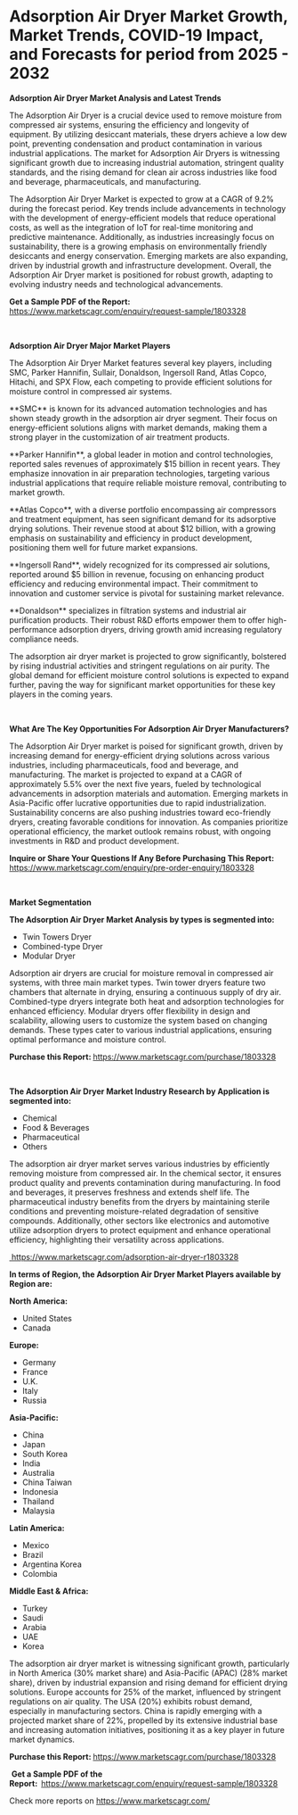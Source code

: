 <p><h1>Adsorption Air Dryer Market Growth, Market Trends, COVID-19 Impact, and Forecasts for period from 2025 - 2032</h1></p><p><strong>Adsorption Air Dryer Market Analysis and Latest Trends</strong></p>
<p><p>The Adsorption Air Dryer is a crucial device used to remove moisture from compressed air systems, ensuring the efficiency and longevity of equipment. By utilizing desiccant materials, these dryers achieve a low dew point, preventing condensation and product contamination in various industrial applications. The market for Adsorption Air Dryers is witnessing significant growth due to increasing industrial automation, stringent quality standards, and the rising demand for clean air across industries like food and beverage, pharmaceuticals, and manufacturing.</p><p>The Adsorption Air Dryer Market is expected to grow at a CAGR of 9.2% during the forecast period. Key trends include advancements in technology with the development of energy-efficient models that reduce operational costs, as well as the integration of IoT for real-time monitoring and predictive maintenance. Additionally, as industries increasingly focus on sustainability, there is a growing emphasis on environmentally friendly desiccants and energy conservation. Emerging markets are also expanding, driven by industrial growth and infrastructure development. Overall, the Adsorption Air Dryer market is positioned for robust growth, adapting to evolving industry needs and technological advancements.</p></p>
<p><strong>Get a Sample PDF of the Report:&nbsp;</strong> <a href="https://www.marketscagr.com/enquiry/request-sample/1803328?utm_campaign=3098&utm_medium=2&utm_source=Github&utm_content=ia&utm_term=10042025&utm_id=adsorption-air-dryer">https://www.marketscagr.com/enquiry/request-sample/1803328</a></p>
<p>&nbsp;</p>
<p><strong>Adsorption Air Dryer Major Market Players</strong></p>
<p><p>The Adsorption Air Dryer Market features several key players, including SMC, Parker Hannifin, Sullair, Donaldson, Ingersoll Rand, Atlas Copco, Hitachi, and SPX Flow, each competing to provide efficient solutions for moisture control in compressed air systems.</p><p>**SMC** is known for its advanced automation technologies and has shown steady growth in the adsorption air dryer segment. Their focus on energy-efficient solutions aligns with market demands, making them a strong player in the customization of air treatment products.</p><p>**Parker Hannifin**, a global leader in motion and control technologies, reported sales revenues of approximately $15 billion in recent years. They emphasize innovation in air preparation technologies, targeting various industrial applications that require reliable moisture removal, contributing to market growth.</p><p>**Atlas Copco**, with a diverse portfolio encompassing air compressors and treatment equipment, has seen significant demand for its adsorptive drying solutions. Their revenue stood at about $12 billion, with a growing emphasis on sustainability and efficiency in product development, positioning them well for future market expansions.</p><p>**Ingersoll Rand**, widely recognized for its compressed air solutions, reported around $5 billion in revenue, focusing on enhancing product efficiency and reducing environmental impact. Their commitment to innovation and customer service is pivotal for sustaining market relevance.</p><p>**Donaldson** specializes in filtration systems and industrial air purification products. Their robust R&D efforts empower them to offer high-performance adsorption dryers, driving growth amid increasing regulatory compliance needs.</p><p>The adsorption air dryer market is projected to grow significantly, bolstered by rising industrial activities and stringent regulations on air purity. The global demand for efficient moisture control solutions is expected to expand further, paving the way for significant market opportunities for these key players in the coming years.</p></p>
<p>&nbsp;</p>
<p><strong>What Are The Key Opportunities For Adsorption Air Dryer Manufacturers?</strong></p>
<p><p>The Adsorption Air Dryer market is poised for significant growth, driven by increasing demand for energy-efficient drying solutions across various industries, including pharmaceuticals, food and beverage, and manufacturing. The market is projected to expand at a CAGR of approximately 5.5% over the next five years, fueled by technological advancements in adsorption materials and automation. Emerging markets in Asia-Pacific offer lucrative opportunities due to rapid industrialization. Sustainability concerns are also pushing industries toward eco-friendly dryers, creating favorable conditions for innovation. As companies prioritize operational efficiency, the market outlook remains robust, with ongoing investments in R&D and product development.</p></p>
<p><strong>Inquire or Share Your Questions If Any Before Purchasing This Report:</strong> <a href="https://www.marketscagr.com/enquiry/pre-order-enquiry/1803328?utm_campaign=3098&utm_medium=2&utm_source=Github&utm_content=ia&utm_term=10042025&utm_id=adsorption-air-dryer">https://www.marketscagr.com/enquiry/pre-order-enquiry/1803328</a></p>
<p>&nbsp;</p>
<p><strong>Market Segmentation</strong></p>
<p><strong>The Adsorption Air Dryer Market Analysis by types is segmented into:</strong></p>
<p><ul><li>Twin Towers Dryer</li><li>Combined-type Dryer</li><li>Modular Dryer</li></ul></p>
<p><p>Adsorption air dryers are crucial for moisture removal in compressed air systems, with three main market types. Twin tower dryers feature two chambers that alternate in drying, ensuring a continuous supply of dry air. Combined-type dryers integrate both heat and adsorption technologies for enhanced efficiency. Modular dryers offer flexibility in design and scalability, allowing users to customize the system based on changing demands. These types cater to various industrial applications, ensuring optimal performance and moisture control.</p></p>
<p><strong>Purchase this Report:&nbsp;</strong><a href="https://www.marketscagr.com/purchase/1803328?utm_campaign=3098&utm_medium=2&utm_source=Github&utm_content=ia&utm_term=10042025&utm_id=adsorption-air-dryer">https://www.marketscagr.com/purchase/1803328</a></p>
<p>&nbsp;</p>
<p><strong>The Adsorption Air Dryer Market Industry Research by Application is segmented into:</strong></p>
<p><ul><li>Chemical</li><li>Food & Beverages</li><li>Pharmaceutical</li><li>Others</li></ul></p>
<p><p>The adsorption air dryer market serves various industries by efficiently removing moisture from compressed air. In the chemical sector, it ensures product quality and prevents contamination during manufacturing. In food and beverages, it preserves freshness and extends shelf life. The pharmaceutical industry benefits from the dryers by maintaining sterile conditions and preventing moisture-related degradation of sensitive compounds. Additionally, other sectors like electronics and automotive utilize adsorption dryers to protect equipment and enhance operational efficiency, highlighting their versatility across applications.</p></p>
<p><a href="https://www.marketscagr.com/adsorption-air-dryer-r1803328?utm_campaign=3098&utm_medium=2&utm_source=Github&utm_content=ia&utm_term=10042025&utm_id=adsorption-air-dryer">&nbsp;https://www.marketscagr.com/adsorption-air-dryer-r1803328</a></p>
<p><strong>In terms of Region, the Adsorption Air Dryer Market Players available by Region are:</strong></p>
<p>
    <p> <strong> North America: </strong>
        <ul>
            <li>United States</li>
            <li>Canada</li>
        </ul>
        </p> 
    <p> <strong> Europe: </strong>
        <ul>
            <li>Germany</li>
            <li>France</li>
            <li>U.K.</li>
            <li>Italy</li>
            <li>Russia</li>
        </ul>
        </p> 
    <p> <strong> Asia-Pacific: </strong>
        <ul>
            <li>China</li>
            <li>Japan</li>
            <li>South Korea</li>
            <li>India</li>
            <li>Australia</li>
            <li>China Taiwan</li>
            <li>Indonesia</li>
            <li>Thailand</li>
            <li>Malaysia</li>
        </ul>
        </p> 
    <p> <strong> Latin America: </strong>
        <ul>
            <li>Mexico</li>
            <li>Brazil</li>
            <li>Argentina Korea</li>
            <li>Colombia</li>
        </ul>
        </p> 
    <p> <strong> Middle East & Africa: </strong>
        <ul>
            <li>Turkey</li>
            <li>Saudi</li>
            <li>Arabia</li>
            <li>UAE</li>
            <li>Korea</li>
        </ul>
    </p>
    </p>
<p><p>The adsorption air dryer market is witnessing significant growth, particularly in North America (30% market share) and Asia-Pacific (APAC) (28% market share), driven by industrial expansion and rising demand for efficient drying solutions. Europe accounts for 25% of the market, influenced by stringent regulations on air quality. The USA (20%) exhibits robust demand, especially in manufacturing sectors. China is rapidly emerging with a projected market share of 22%, propelled by its extensive industrial base and increasing automation initiatives, positioning it as a key player in future market dynamics.</p></p>
<p><strong>Purchase this Report: </strong><a href="https://www.marketscagr.com/purchase/1803328?utm_campaign=3098&utm_medium=2&utm_source=Github&utm_content=ia&utm_term=10042025&utm_id=adsorption-air-dryer">https://www.marketscagr.com/purchase/1803328</a></p>
<p>&nbsp;<strong>Get a Sample PDF of the Report:&nbsp;&nbsp;</strong><a href="https://www.marketscagr.com/enquiry/request-sample/1803328?utm_campaign=3098&utm_medium=2&utm_source=Github&utm_content=ia&utm_term=10042025&utm_id=adsorption-air-dryer">https://www.marketscagr.com/enquiry/request-sample/1803328</a></p>
<p><strong></strong></p>
<p>Check more reports on <a href="https://www.marketscagr.com/?utm_campaign=3098&utm_medium=2&utm_source=Github&utm_content=ia&utm_term=10042025&utm_id=adsorption-air-dryer">https://www.marketscagr.com/</a></p>